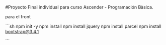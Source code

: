 #Proyecto Final individual para curso Ascender - Programación Bàsica.

para el front

´´´sh
npm init -y
npm install 
npm install jquery
npm install parcel
npm install bootstrap@3.4.1

´´´